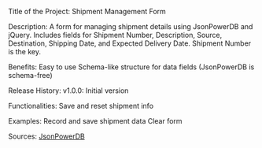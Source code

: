 Title of the Project:
Shipment Management Form

Description:
A form for managing shipment details using JsonPowerDB and jQuery. Includes fields for Shipment Number, Description, Source, Destination, Shipping Date, and Expected Delivery Date. Shipment Number is the key.

Benefits:
Easy to use
Schema-like structure for data fields (JsonPowerDB is schema-free)

Release History:
v1.0.0: Initial version

Functionalities:
Save and reset shipment info

Examples:
Record and save shipment data
Clear form

Sources:
[JsonPowerDB](https://login2explore.com/jpdb/docs.html#jpdb-command-request)
